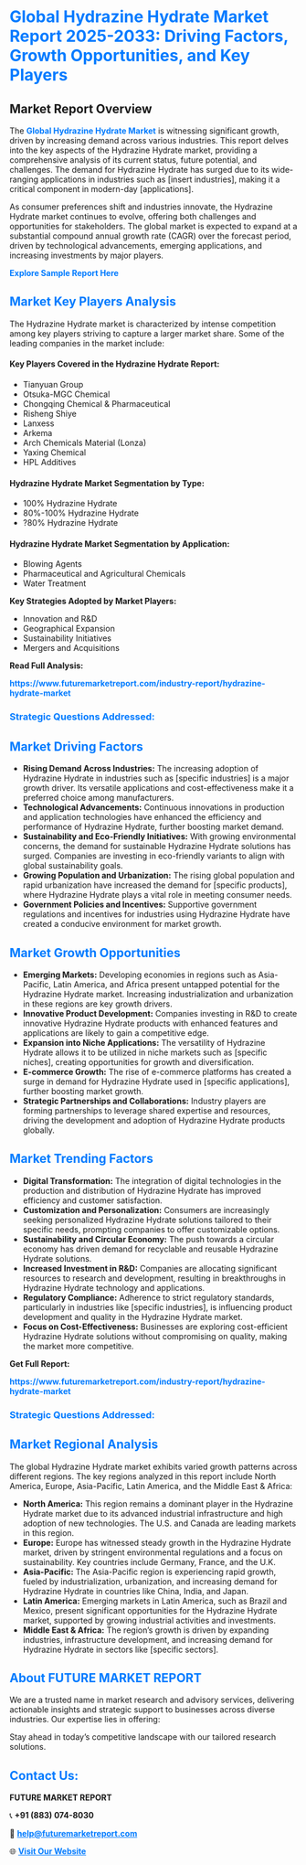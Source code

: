<h1 style="color: #007BFF;">Global Hydrazine Hydrate Market Report 2025-2033: Driving Factors, Growth Opportunities, and Key Players</h1>

<section id="overview">
<h2>Market Report Overview</h2>
<p>The <a href="https://www.futuremarketreport.com/industry-report/hydrazine-hydrate-market" style="color: #007BFF; text-decoration: none;"><strong>Global Hydrazine Hydrate Market</strong></a> is witnessing significant growth, driven by increasing demand across various industries. This report delves into the key aspects of the Hydrazine Hydrate market, providing a comprehensive analysis of its current status, future potential, and challenges. The demand for Hydrazine Hydrate has surged due to its wide-ranging applications in industries such as [insert industries], making it a critical component in modern-day [applications].</p>
<p>As consumer preferences shift and industries innovate, the Hydrazine Hydrate market continues to evolve, offering both challenges and opportunities for stakeholders. The global market is expected to expand at a substantial compound annual growth rate (CAGR) over the forecast period, driven by technological advancements, emerging applications, and increasing investments by major players.</p>
</section>

<section id="overview">
<p><a href="https://www.futuremarketreport.com/request-sample/reportId=89831" style="color: #007BFF; text-decoration: none;"><strong>Explore Sample Report Here</strong></a></p>
</section>

<section id="key-players">
<h2 style="color: #007BFF;">Market Key Players Analysis</h2>
<p>The Hydrazine Hydrate market is characterized by intense competition among key players striving to capture a larger market share. Some of the leading companies in the market include:</p>
<h4>Key Players Covered in the Hydrazine Hydrate Report:</h4>
<ul><li>Tianyuan Group</li><li>Otsuka-MGC Chemical</li><li>Chongqing Chemical &amp; Pharmaceutical</li><li>Risheng Shiye</li><li>Lanxess</li><li>Arkema</li><li>Arch Chemicals Material (Lonza)</li><li>Yaxing Chemical</li><li>HPL Additives</li></ul>
<h4>Hydrazine Hydrate Market Segmentation by Type:</h4>
<ul><li>100% Hydrazine Hydrate</li><li>80%-100% Hydrazine Hydrate</li><li>?80% Hydrazine Hydrate</li></ul>

<h4>Hydrazine Hydrate Market Segmentation by Application:</h4>
<ul><li>Blowing Agents</li><li>Pharmaceutical and Agricultural Chemicals</li><li>Water Treatment</li></ul>
<p><strong>Key Strategies Adopted by Market Players:</strong></p>
<ul>
<li>Innovation and R&D</li>
<li>Geographical Expansion</li>
<li>Sustainability Initiatives</li>
<li>Mergers and Acquisitions</li>
</ul>
</section>

<section>
<p><strong>Read Full Analysis: </strong></p><a href="https://www.futuremarketreport.com/industry-report/hydrazine-hydrate-market" style="color: #007BFF; text-decoration: none;"><strong>https://www.futuremarketreport.com/industry-report/hydrazine-hydrate-market</strong></a>
<h3 style="color: #007BFF;">Strategic Questions Addressed:</h3>
</section>

<section id="driving-factors">
<h2 style="color: #007BFF;">Market Driving Factors</h2>
<ul>
<li><strong>Rising Demand Across Industries:</strong> The increasing adoption of Hydrazine Hydrate in industries such as [specific industries] is a major growth driver. Its versatile applications and cost-effectiveness make it a preferred choice among manufacturers.</li>
<li><strong>Technological Advancements:</strong> Continuous innovations in production and application technologies have enhanced the efficiency and performance of Hydrazine Hydrate, further boosting market demand.</li>
<li><strong>Sustainability and Eco-Friendly Initiatives:</strong> With growing environmental concerns, the demand for sustainable Hydrazine Hydrate solutions has surged. Companies are investing in eco-friendly variants to align with global sustainability goals.</li>
<li><strong>Growing Population and Urbanization:</strong> The rising global population and rapid urbanization have increased the demand for [specific products], where Hydrazine Hydrate plays a vital role in meeting consumer needs.</li>
<li><strong>Government Policies and Incentives:</strong> Supportive government regulations and incentives for industries using Hydrazine Hydrate have created a conducive environment for market growth.</li>
</ul>
</section>

<section id="growth-opportunities">
<h2 style="color: #007BFF;">Market Growth Opportunities</h2>
<ul>
<li><strong>Emerging Markets:</strong> Developing economies in regions such as Asia-Pacific, Latin America, and Africa present untapped potential for the Hydrazine Hydrate market. Increasing industrialization and urbanization in these regions are key growth drivers.</li>
<li><strong>Innovative Product Development:</strong> Companies investing in R&D to create innovative Hydrazine Hydrate products with enhanced features and applications are likely to gain a competitive edge.</li>
<li><strong>Expansion into Niche Applications:</strong> The versatility of Hydrazine Hydrate allows it to be utilized in niche markets such as [specific niches], creating opportunities for growth and diversification.</li>
<li><strong>E-commerce Growth:</strong> The rise of e-commerce platforms has created a surge in demand for Hydrazine Hydrate used in [specific applications], further boosting market growth.</li>
<li><strong>Strategic Partnerships and Collaborations:</strong> Industry players are forming partnerships to leverage shared expertise and resources, driving the development and adoption of Hydrazine Hydrate products globally.</li>
</ul>
</section>

<section id="trending-factors">
<h2 style="color: #007BFF;">Market Trending Factors</h2>
<ul>
<li><strong>Digital Transformation:</strong> The integration of digital technologies in the production and distribution of Hydrazine Hydrate has improved efficiency and customer satisfaction.</li>
<li><strong>Customization and Personalization:</strong> Consumers are increasingly seeking personalized Hydrazine Hydrate solutions tailored to their specific needs, prompting companies to offer customizable options.</li>
<li><strong>Sustainability and Circular Economy:</strong> The push towards a circular economy has driven demand for recyclable and reusable Hydrazine Hydrate solutions.</li>
<li><strong>Increased Investment in R&D:</strong> Companies are allocating significant resources to research and development, resulting in breakthroughs in Hydrazine Hydrate technology and applications.</li>
<li><strong>Regulatory Compliance:</strong> Adherence to strict regulatory standards, particularly in industries like [specific industries], is influencing product development and quality in the Hydrazine Hydrate market.</li>
<li><strong>Focus on Cost-Effectiveness:</strong> Businesses are exploring cost-efficient Hydrazine Hydrate solutions without compromising on quality, making the market more competitive.</li>
</ul>
</section>

<section>
<p><strong>Get Full Report: </strong></p><a href="https://www.futuremarketreport.com/industry-report/hydrazine-hydrate-market" style="color: #007BFF; text-decoration: none;"><strong>https://www.futuremarketreport.com/industry-report/hydrazine-hydrate-market</strong></a>
<h3 style="color: #007BFF;">Strategic Questions Addressed:</h3>
</section>


<section id="regional-analysis">
<h2 style="color: #007BFF;">Market Regional Analysis</h2>
<p>The global Hydrazine Hydrate market exhibits varied growth patterns across different regions. The key regions analyzed in this report include North America, Europe, Asia-Pacific, Latin America, and the Middle East & Africa:</p>
<ul>
<li><strong>North America:</strong> This region remains a dominant player in the Hydrazine Hydrate market due to its advanced industrial infrastructure and high adoption of new technologies. The U.S. and Canada are leading markets in this region.</li>
<li><strong>Europe:</strong> Europe has witnessed steady growth in the Hydrazine Hydrate market, driven by stringent environmental regulations and a focus on sustainability. Key countries include Germany, France, and the U.K.</li>
<li><strong>Asia-Pacific:</strong> The Asia-Pacific region is experiencing rapid growth, fueled by industrialization, urbanization, and increasing demand for Hydrazine Hydrate in countries like China, India, and Japan.</li>
<li><strong>Latin America:</strong> Emerging markets in Latin America, such as Brazil and Mexico, present significant opportunities for the Hydrazine Hydrate market, supported by growing industrial activities and investments.</li>
<li><strong>Middle East & Africa:</strong> The region’s growth is driven by expanding industries, infrastructure development, and increasing demand for Hydrazine Hydrate in sectors like [specific sectors].</li>
</ul>
</section>

<footer>
<h2 style="color: #007BFF;">About FUTURE MARKET REPORT</h2>
<p>We are a trusted name in market research and advisory services, delivering actionable insights and strategic support to businesses across diverse industries. Our expertise lies in offering:</p>

<p>Stay ahead in today’s competitive landscape with our tailored research solutions.</p>

<h2 style="color: #007BFF;">Contact Us:</h2>
<p><strong>FUTURE MARKET REPORT</strong></p>
<p>📞 <strong>+91 (883) 074-8030</strong></p>
<p>📧 <strong><a href="mailto:help@futuremarketreport.com" style="color: #007BFF;">help@futuremarketreport.com</a></strong></p>
<p>🌐 <strong><a href="https://www.futuremarketreport.com/" style="color: #007BFF;">Visit Our Website</a></strong></p>
</footer>